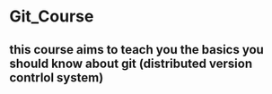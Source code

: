 # Git_Course
## this course aims to teach you the basics you should know about git (distributed version contrlol system)
